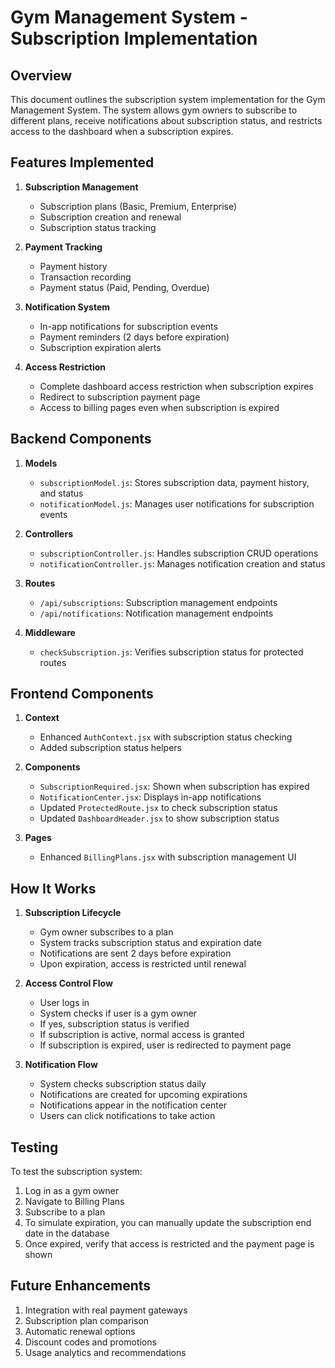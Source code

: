 # Gym Management System - Subscription Implementation

## Overview

This document outlines the subscription system implementation for the Gym Management System. The system allows gym owners to subscribe to different plans, receive notifications about subscription status, and restricts access to the dashboard when a subscription expires.

## Features Implemented

1. **Subscription Management**
   - Subscription plans (Basic, Premium, Enterprise)
   - Subscription creation and renewal
   - Subscription status tracking

2. **Payment Tracking**
   - Payment history
   - Transaction recording
   - Payment status (Paid, Pending, Overdue)

3. **Notification System**
   - In-app notifications for subscription events
   - Payment reminders (2 days before expiration)
   - Subscription expiration alerts

4. **Access Restriction**
   - Complete dashboard access restriction when subscription expires
   - Redirect to subscription payment page
   - Access to billing pages even when subscription is expired

## Backend Components

1. **Models**
   - `subscriptionModel.js`: Stores subscription data, payment history, and status
   - `notificationModel.js`: Manages user notifications for subscription events

2. **Controllers**
   - `subscriptionController.js`: Handles subscription CRUD operations
   - `notificationController.js`: Manages notification creation and status

3. **Routes**
   - `/api/subscriptions`: Subscription management endpoints
   - `/api/notifications`: Notification management endpoints

4. **Middleware**
   - `checkSubscription.js`: Verifies subscription status for protected routes

## Frontend Components

1. **Context**
   - Enhanced `AuthContext.jsx` with subscription status checking
   - Added subscription status helpers

2. **Components**
   - `SubscriptionRequired.jsx`: Shown when subscription has expired
   - `NotificationCenter.jsx`: Displays in-app notifications
   - Updated `ProtectedRoute.jsx` to check subscription status
   - Updated `DashboardHeader.jsx` to show subscription status

3. **Pages**
   - Enhanced `BillingPlans.jsx` with subscription management UI

## How It Works

1. **Subscription Lifecycle**
   - Gym owner subscribes to a plan
   - System tracks subscription status and expiration date
   - Notifications are sent 2 days before expiration
   - Upon expiration, access is restricted until renewal

2. **Access Control Flow**
   - User logs in
   - System checks if user is a gym owner
   - If yes, subscription status is verified
   - If subscription is active, normal access is granted
   - If subscription is expired, user is redirected to payment page

3. **Notification Flow**
   - System checks subscription status daily
   - Notifications are created for upcoming expirations
   - Notifications appear in the notification center
   - Users can click notifications to take action

## Testing

To test the subscription system:

1. Log in as a gym owner
2. Navigate to Billing Plans
3. Subscribe to a plan
4. To simulate expiration, you can manually update the subscription end date in the database
5. Once expired, verify that access is restricted and the payment page is shown

## Future Enhancements

1. Integration with real payment gateways
2. Subscription plan comparison
3. Automatic renewal options
4. Discount codes and promotions
5. Usage analytics and recommendations